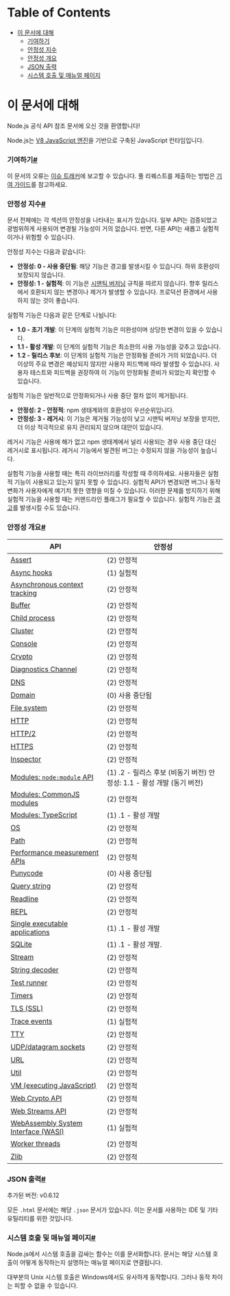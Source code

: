 # Table of Contents

- [이 문서에 대해](#이-문서에-대해)
    - [기여하기](#기여하기)
    - [안정성 지수](#안정성-지수)
    - [안정성 개요](#안정성-개요)
    - [JSON 출력](#json-출력)
    - [시스템 호출 및 매뉴얼 페이지](#시스템-호출-및-매뉴얼-페이지)

# 이 문서에 대해

Node.js 공식 API 참조 문서에 오신 것을 환영합니다!

Node.js는 [V8 JavaScript 엔진](https://v8.dev/)을 기반으로 구축된 JavaScript 런타임입니다.

### 기여하기[#](https://nodejs.org/docs/latest/api/documentation.html#contributing)

이 문서의 오류는 [이슈 트래커](https://github.com/nodejs/node/issues/new)에 보고할 수 있습니다. 풀 리퀘스트를 제출하는 방법은 [기여 가이드](https://github.com/nodejs/node/blob/HEAD/CONTRIBUTING.md)를 참고하세요.

### 안정성 지수[#](https://nodejs.org/docs/latest/api/documentation.html#stability-index)

문서 전체에는 각 섹션의 안정성을 나타내는 표시가 있습니다. 일부 API는 검증되었고 광범위하게 사용되어 변경될 가능성이 거의 없습니다. 반면, 다른 API는 새롭고 실험적이거나 위험할 수 있습니다.

안정성 지수는 다음과 같습니다:

- **안정성: 0 - 사용 중단됨**: 해당 기능은 경고를 발생시킬 수 있습니다. 하위 호환성이 보장되지 않습니다.
- **안정성: 1 - 실험적**: 이 기능은 [시맨틱 버저닝](https://semver.org/) 규칙을 따르지 않습니다. 향후 릴리스에서 호환되지 않는 변경이나 제거가 발생할 수 있습니다. 프로덕션 환경에서 사용하지 않는 것이 좋습니다.

실험적 기능은 다음과 같은 단계로 나뉩니다:

- **1.0 - 초기 개발**: 이 단계의 실험적 기능은 미완성이며 상당한 변경이 있을 수 있습니다.
- **1.1 - 활성 개발**: 이 단계의 실험적 기능은 최소한의 사용 가능성을 갖추고 있습니다.
- **1.2 - 릴리스 후보**: 이 단계의 실험적 기능은 안정화될 준비가 거의 되었습니다. 더 이상의 주요 변경은 예상되지 않지만 사용자 피드백에 따라 발생할 수 있습니다. 사용자 테스트와 피드백을 권장하여 이 기능이 안정화될 준비가 되었는지 확인할 수 있습니다.

실험적 기능은 일반적으로 안정화되거나 사용 중단 절차 없이 제거됩니다.

- **안정성: 2 - 안정적**: npm 생태계와의 호환성이 우선순위입니다.
- **안정성: 3 - 레거시**: 이 기능은 제거될 가능성이 낮고 시맨틱 버저닝 보장을 받지만, 더 이상 적극적으로 유지 관리되지 않으며 대안이 있습니다.

레거시 기능은 사용에 해가 없고 npm 생태계에서 널리 사용되는 경우 사용 중단 대신 레거시로 표시됩니다. 레거시 기능에서 발견된 버그는 수정되지 않을 가능성이 높습니다.

실험적 기능을 사용할 때는 특히 라이브러리를 작성할 때 주의하세요. 사용자들은 실험적 기능이 사용되고 있는지 알지 못할 수 있습니다. 실험적 API가 변경되면 버그나 동작 변화가 사용자에게 예기치 못한 영향을 미칠 수 있습니다. 이러한 문제를 방지하기 위해 실험적 기능을 사용할 때는 커맨드라인 플래그가 필요할 수 있습니다. 실험적 기능은 [경고](https://nodejs.org/docs/latest/api/process.html#event-warning)를 발생시킬 수도 있습니다.

### 안정성 개요[#](https://nodejs.org/docs/latest/api/documentation.html#stability-overview)

| API | 안정성 |
| --- | --- |
| [Assert](https://nodejs.org/docs/latest/api/assert.html) | (2) 안정적 |
| [Async hooks](https://nodejs.org/docs/latest/api/async_hooks.html) | (1) 실험적 |
| [Asynchronous context tracking](https://nodejs.org/docs/latest/api/async_context.html) | (2) 안정적 |
| [Buffer](https://nodejs.org/docs/latest/api/buffer.html) | (2) 안정적 |
| [Child process](https://nodejs.org/docs/latest/api/child_process.html) | (2) 안정적 |
| [Cluster](https://nodejs.org/docs/latest/api/cluster.html) | (2) 안정적 |
| [Console](https://nodejs.org/docs/latest/api/console.html) | (2) 안정적 |
| [Crypto](https://nodejs.org/docs/latest/api/crypto.html) | (2) 안정적 |
| [Diagnostics Channel](https://nodejs.org/docs/latest/api/diagnostics_channel.html) | (2) 안정적 |
| [DNS](https://nodejs.org/docs/latest/api/dns.html) | (2) 안정적 |
| [Domain](https://nodejs.org/docs/latest/api/domain.html) | (0) 사용 중단됨 |
| [File system](https://nodejs.org/docs/latest/api/fs.html) | (2) 안정적 |
| [HTTP](https://nodejs.org/docs/latest/api/http.html) | (2) 안정적 |
| [HTTP/2](https://nodejs.org/docs/latest/api/http2.html) | (2) 안정적 |
| [HTTPS](https://nodejs.org/docs/latest/api/https.html) | (2) 안정적 |
| [Inspector](https://nodejs.org/docs/latest/api/inspector.html) | (2) 안정적 |
| [Modules: `node:module` API](https://nodejs.org/docs/latest/api/module.html) | (1) .2 - 릴리스 후보 (비동기 버전) 안정성: 1.1 - 활성 개발 (동기 버전) |
| [Modules: CommonJS modules](https://nodejs.org/docs/latest/api/modules.html) | (2) 안정적 |
| [Modules: TypeScript](https://nodejs.org/docs/latest/api/typescript.html) | (1) .1 - 활성 개발 |
| [OS](https://nodejs.org/docs/latest/api/os.html) | (2) 안정적 |
| [Path](https://nodejs.org/docs/latest/api/path.html) | (2) 안정적 |
| [Performance measurement APIs](https://nodejs.org/docs/latest/api/perf_hooks.html) | (2) 안정적 |
| [Punycode](https://nodejs.org/docs/latest/api/punycode.html) | (0) 사용 중단됨 |
| [Query string](https://nodejs.org/docs/latest/api/querystring.html) | (2) 안정적 |
| [Readline](https://nodejs.org/docs/latest/api/readline.html) | (2) 안정적 |
| [REPL](https://nodejs.org/docs/latest/api/repl.html) | (2) 안정적 |
| [Single executable applications](https://nodejs.org/docs/latest/api/single-executable-applications.html) | (1) .1 - 활성 개발 |
| [SQLite](https://nodejs.org/docs/latest/api/sqlite.html) | (1) .1 - 활성 개발. |
| [Stream](https://nodejs.org/docs/latest/api/stream.html) | (2) 안정적 |
| [String decoder](https://nodejs.org/docs/latest/api/string_decoder.html) | (2) 안정적 |
| [Test runner](https://nodejs.org/docs/latest/api/test.html) | (2) 안정적 |
| [Timers](https://nodejs.org/docs/latest/api/timers.html) | (2) 안정적 |
| [TLS (SSL)](https://nodejs.org/docs/latest/api/tls.html) | (2) 안정적 |
| [Trace events](https://nodejs.org/docs/latest/api/tracing.html) | (1) 실험적 |
| [TTY](https://nodejs.org/docs/latest/api/tty.html) | (2) 안정적 |
| [UDP/datagram sockets](https://nodejs.org/docs/latest/api/dgram.html) | (2) 안정적 |
| [URL](https://nodejs.org/docs/latest/api/url.html) | (2) 안정적 |
| [Util](https://nodejs.org/docs/latest/api/util.html) | (2) 안정적 |
| [VM (executing JavaScript)](https://nodejs.org/docs/latest/api/vm.html) | (2) 안정적 |
| [Web Crypto API](https://nodejs.org/docs/latest/api/webcrypto.html) | (2) 안정적 |
| [Web Streams API](https://nodejs.org/docs/latest/api/webstreams.html) | (2) 안정적 |
| [WebAssembly System Interface (WASI)](https://nodejs.org/docs/latest/api/wasi.html) | (1) 실험적 |
| [Worker threads](https://nodejs.org/docs/latest/api/worker_threads.html) | (2) 안정적 |
| [Zlib](https://nodejs.org/docs/latest/api/zlib.html) | (2) 안정적 |

### JSON 출력[#](https://nodejs.org/docs/latest/api/documentation.html#json-output)

추가된 버전: v0.6.12

모든 `.html` 문서에는 해당 `.json` 문서가 있습니다. 이는 문서를 사용하는 IDE 및 기타 유틸리티를 위한 것입니다.

### 시스템 호출 및 매뉴얼 페이지[#](https://nodejs.org/docs/latest/api/documentation.html#system-calls-and-man-pages)

Node.js에서 시스템 호출을 감싸는 함수는 이를 문서화합니다. 문서는 해당 시스템 호출이 어떻게 동작하는지 설명하는 매뉴얼 페이지로 연결됩니다.

대부분의 Unix 시스템 호출은 Windows에서도 유사하게 동작합니다. 그러나 동작 차이는 피할 수 없을 수 있습니다.


